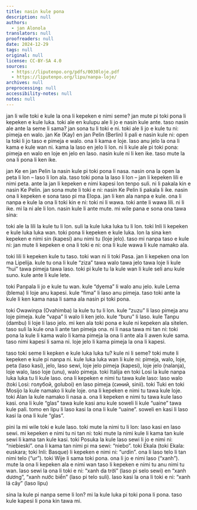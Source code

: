 ```yaml
---
title: nasin kule pona
description: null
authors:
  - jan Alonola
translators: null
proofreaders: null
date: 2024-12-29
tags: null
original: null
license: CC-BY-SA 4.0
sources:
  - https://liputenpo.org/pdfs/0030loje.pdf
  - https://liputenpo.org/lipu/nanpa-loje/
archives: null
preprocessing: null
accessibility-notes: null
notes: null
---
```


jan li wile toki e kule la ona li kepeken e nimi seme? jan mute pi toki pona li kepeken e kule luka. toki ale en kulupu ale li jo e nasin kule ante. taso nasin ale ante la seme li sama? jan sona tu li toki e ni. toki ale li jo e kule tu ni: pimeja en walo. jan Ke (Kay) en jan Pelin (Berlin) li pali e nasin kule ni: open la toki li jo taso e pimeja e walo. ona li kama e loje. laso anu jelo la ona li kama e kule wan ni. kama la laso en jelo li lon. ni li kule ale pi toki pona: pimeja en walo en loje en jelo en laso. nasin kule ni li ken ike. taso mute la ona li pona li ken ike.

jan Ke en jan Pelin la nasin kule pi toki pona li nasa. nasin ona la open la peta li lon – laso li lon ala. taso toki pona la laso li lon – jan li kepeken lili e nimi peta. ante la jan li kepeken e nimi kapesi lon tenpo suli. ni li pakala kin e nasin Ke Pelin. jan sona mute li toki e ni: nasin Ke Pelin li pakala li ike. nasin ona li kepeken e sona taso pi ma Elopa. jan li ken ala nanpa e kule. ona li nanpa e kule la ona li toki kin e ni: toki ni li wawa. toki ante li wawa lili. ni li ike. mi la ni ale li lon. nasin kule li ante mute. mi wile pana e sona ona tawa sina: 

toki ale la lili la kule tu li lon. suli la kule luka luka tu li lon. toki Inli li kepeken e kule luka luka wan. toki pona li kepeken e kule luka. lon la sina ken kepeken e nimi sin (kapesi) anu nimi tu (loje jelo). taso mi nanpa taso e kule ni: jan mute li kepeken e ona li toki e ni: ona li kule wawa li kule namako ala. 

toki lili li kepeken kule tu taso. toki wan ni li toki Pasa. jan li kepeken ona lon ma Lipelija. kule tu ona li kule “ziza” tawa walo tawa jelo tawa loje li kule “hui” tawa pimeja tawa laso. toki pi kule tu la kule wan li kule seli anu kule suno. kule ante li kule lete.

toki Panpala li jo e kule tu wan. kule “dyema” li walo anu jelo. kule Lema (blema) li loje anu kapesi. kule “fima” li laso anu pimeja. taso toki ante la kule li ken kama nasa li sama ala nasin pi toki pona.

toki Owawinpa (Ovahimba) la kule tu tu li lon. kule “zuzu” li laso pimeja anu loje pimeja. kule “vapa” li walo li ken jelo. kule “buru” li laso. kule Tanpu (dambu) li loje li laso jelo. mi ken ala toki pona e kule ni kepeken ala sitelen. taso suli la kule ona li ante tan pimeja ona. ni li nasa tawa mi tan ni: toki pona la kule li kama walo li kama pimeja la ona li ante ala li awen kule sama. taso nimi kapesi li sama ni. loje jelo li kama pimeja la ona li kapesi.

taso toki seme li kepken e kule luka luka tu? kule ni li seme? toki mute li kepeken e kule pi nanpa ni. kule luka luka wan li kule ni: pimeja, walo, loje, peta (laso kasi), jelo, laso sewi, loje jelo pimeja (kapesi), loje jelo (nalanja), loje walo, laso loje (unu), walo pimeja. toki Italija en toki Losi la kule nanpa luka luka tu li kule laso. ona li kepeken e nimi tu tawa kule laso: laso walo (toki Losi: голубой, goluboi) en laso pimeja (синий, sinii). toki Tuki en toki Mosijo la kule namako li kule loje. ona li kepeken e nimi tu tawa kule loje. toki Alan la kule namako li nasa a. ona li kepeken e nimi tu tawa kule laso kasi. ona li kule “glas” tawa kule kasi anu kule soweli li kule “uaine” tawa kule pali. tomo en lipu li laso kasi la ona li kule “uaine”. soweli en kasi li laso kasi la ona li kule “glas”. 

pini la mi wile toki e kule laso. toki mute la nimi tu li lon: laso kasi en laso sewi. mi kepeken e nimi tu ni tan ni: toki mute la nimi kule li kama tan kule sewi li kama tan kule kasi. toki Posuka la kule laso sewi li jo e nimi ni: “niebieski”. ona li kama tan nimi pi ma sewi: “niebo”. toki Ekala (toki Ekala: euskara; toki Inli: Basque) li kepeken e nimi ni: “urdin”. ona li laso telo li tan nimi telo (“ur”). toki Wije li sama toki pona. ona li jo e nimi laso (“xanh”). mute la ona li kepeken ala e nimi wan taso li kepeken e nimi tu anu nimi tu wan. laso sewi la ona li toki e ni: “xanh da trời” (laso pi selo sewi) en “xanh dương”, “xanh nước biển” (laso pi telo suli). laso kasi la ona li toki e ni: “xanh lá cây” (laso lipu) 

sina la kule pi nanpa seme li lon? mi la kule luka pi toki pona li pona. taso kule kapesi li pona kin tawa mi. 
